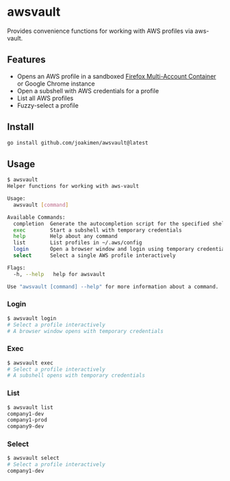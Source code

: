 # awsvault

Provides convenience functions for working with AWS profiles via aws-vault.

## Features

- Opens an AWS profile in a sandboxed [Firefox Multi-Account Container](https://support.mozilla.org/en-US/kb/containers) or Google Chrome instance
- Open a subshell with AWS credentials for a profile
- List all AWS profiles
- Fuzzy-select a profile

## Install

```bash
go install github.com/joakimen/awsvault@latest
```

## Usage

```bash
$ awsvault
Helper functions for working with aws-vault

Usage:
  awsvault [command]

Available Commands:
  completion  Generate the autocompletion script for the specified shell
  exec        Start a subshell with temporary credentials
  help        Help about any command
  list        List profiles in ~/.aws/config
  login       Open a browser window and login using temporary credentials
  select      Select a single AWS profile interactively

Flags:
  -h, --help   help for awsvault

Use "awsvault [command] --help" for more information about a command.
```

### Login

```bash
$ awsvault login
# Select a profile interactively
# A browser window opens with temporary credentials
```

### Exec

```bash
$ awsvault exec
# Select a profile interactively
# A subshell opens with temporary credentials
```

### List

```bash
$ awsvault list
company1-dev
company1-prod
company9-dev
```

### Select

```bash
$ awsvault select
# Select a profile interactively
company1-dev
```
